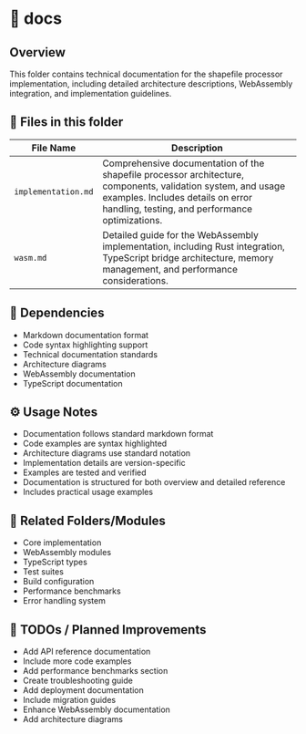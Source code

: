 # 📂 docs

## Overview
This folder contains technical documentation for the shapefile processor implementation, including detailed architecture descriptions, WebAssembly integration, and implementation guidelines.

## 📄 Files in this folder

| File Name | Description |
|-----------|-------------|
| `implementation.md` | Comprehensive documentation of the shapefile processor architecture, components, validation system, and usage examples. Includes details on error handling, testing, and performance optimizations. |
| `wasm.md` | Detailed guide for the WebAssembly implementation, including Rust integration, TypeScript bridge architecture, memory management, and performance considerations. |

## 🔗 Dependencies
- Markdown documentation format
- Code syntax highlighting support
- Technical documentation standards
- Architecture diagrams
- WebAssembly documentation
- TypeScript documentation

## ⚙️ Usage Notes
- Documentation follows standard markdown format
- Code examples are syntax highlighted
- Architecture diagrams use standard notation
- Implementation details are version-specific
- Examples are tested and verified
- Documentation is structured for both overview and detailed reference
- Includes practical usage examples

## 🔄 Related Folders/Modules
- Core implementation
- WebAssembly modules
- TypeScript types
- Test suites
- Build configuration
- Performance benchmarks
- Error handling system

## 🚧 TODOs / Planned Improvements
- Add API reference documentation
- Include more code examples
- Add performance benchmarks section
- Create troubleshooting guide
- Add deployment documentation
- Include migration guides
- Enhance WebAssembly documentation
- Add architecture diagrams
